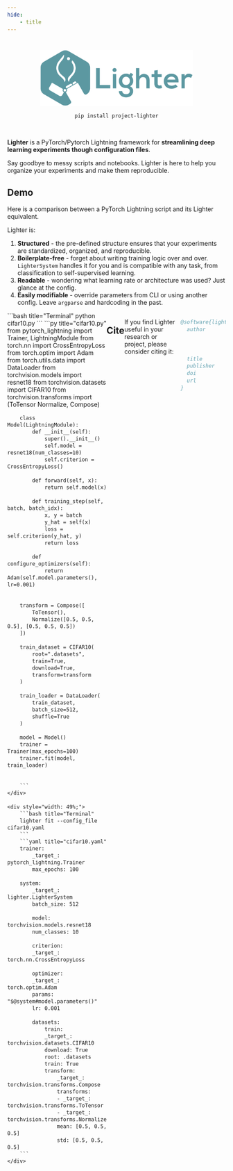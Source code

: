 ```yaml
---
hide:
    - title
---
```


<!-- Fake title -->
#

<!-- Logo -->
<div style="display: flex; justify-content: center;"><img src="assets/images/lighter_banner.png" style="width:70%;"/></div>

<!-- pip install -->
<div style="width:70%; margin:auto; text-align:center">

```bash
pip install project-lighter
```
</div>
</br>

<!-- Body -->

**Lighter** is a PyTorch/Pytorch Lightning framework for **streamlining deep learning experiments though configuration files**.

Say goodbye to messy scripts and notebooks. Lighter is here to help you organize your experiments and make them reproducible.


## Demo

Here is a comparison between a PyTorch Lightning script and its Lighter equivalent.

Lighter is:

1. **Structured** - the pre-defined structure ensures that your experiments are standardized, organized, and reproducible.
2. **Boilerplate-free** - forget about writing training logic over and over. `LighterSystem` handles it for you and is compatible with any task, from classification to self-supervised learning.
3. **Readable** - wondering what learning rate or architecture was used? Just glance at the config.
4. **Easily modifiable** - override parameters from CLI or using another config. Leave `argparse` and hardcoding in the past.


<div style="display: flex; justify-content: space-between">
    <div style="width: 49%;">
        ```bash title="Terminal"
        python cifar10.py
        ```
        ```py title="cifar10.py"
        from pytorch_lightning import Trainer, LightningModule
        from torch.nn import CrossEntropyLoss
        from torch.optim import Adam
        from torch.utils.data import DataLoader
        from torchvision.models import resnet18
        from torchvision.datasets import CIFAR10
        from torchvision.transforms import (ToTensor
                                            Normalize,
                                            Compose)

        class Model(LightningModule):
            def __init__(self):
                super().__init__()
                self.model = resnet18(num_classes=10)
                self.criterion = CrossEntropyLoss()
            
            def forward(self, x):
                return self.model(x)
            
            def training_step(self, batch, batch_idx):
                x, y = batch
                y_hat = self(x)
                loss = self.criterion(y_hat, y)
                return loss
            
            def configure_optimizers(self):
                return Adam(self.model.parameters(), lr=0.001)


        transform = Compose([
            ToTensor(),
            Normalize([0.5, 0.5, 0.5], [0.5, 0.5, 0.5])
        ])

        train_dataset = CIFAR10(
            root=".datasets",
            train=True,
            download=True,
            transform=transform
        )

        train_loader = DataLoader(
            train_dataset,
            batch_size=512,
            shuffle=True
        )

        model = Model()
        trainer = Trainer(max_epochs=100)
        trainer.fit(model, train_loader)


        ```
    </div>

    <div style="width: 49%;">
        ```bash title="Terminal"
        lighter fit --config_file cifar10.yaml
        ```
        ```yaml title="cifar10.yaml"
        trainer:
            _target_: pytorch_lightning.Trainer
            max_epochs: 100
        
        system:
            _target_: lighter.LighterSystem
            batch_size: 512

            model: torchvision.models.resnet18
            num_classes: 10

            criterion:
            _target_: torch.nn.CrossEntropyLoss

            optimizer:
            _target_: torch.optim.Adam
            params: "$@system#model.parameters()"
            lr: 0.001
            
            datasets:
                train:
                _target_: torchvision.datasets.CIFAR10
                download: True
                root: .datasets
                train: True
                transform:
                    _target_: torchvision.transforms.Compose
                    transforms:
                    - _target_: torchvision.transforms.ToTensor
                    - _target_: torchvision.transforms.Normalize
                    mean: [0.5, 0.5, 0.5]
                    std: [0.5, 0.5, 0.5]
        ```
    </div>
</div>

## Cite

If you find Lighter useful in your research or project, please consider citing it:

```bibtex
@software{lighter,
  author       = {Ibrahim Hadzic and
                  Suraj Pai and
                  Keno Bressem and
                  Hugo Aerts},
  title        = {Lighter},
  publisher    = {Zenodo},
  doi          = {10.5281/zenodo.8007711},
  url          = {https://doi.org/10.5281/zenodo.8007711}
}
```
